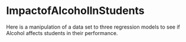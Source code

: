 # ImpactofAlcoholInStudents
Here is a manipulation of a data set to three regression models to see if Alcohol affects students in their performance. 
